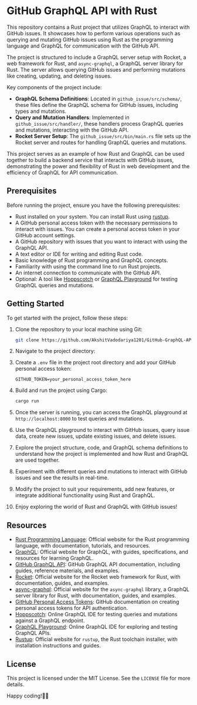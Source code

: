 # GitHub GraphQL API with Rust

This repository contains a Rust project that utilizes GraphQL to interact with GitHub issues. It showcases how to perform various operations such as querying and mutating GitHub issues using Rust as the programming language and GraphQL for communication with the GitHub API.

The project is structured to include a GraphQL server setup with Rocket, a web framework for Rust, and `async-graphql`, a GraphQL server library for Rust. The server allows querying GitHub issues and performing mutations like creating, updating, and deleting issues.

Key components of the project include:

- **GraphQL Schema Definitions**: Located in `github_issue/src/schema/`, these files define the GraphQL schema for GitHub issues, including types and mutations.
- **Query and Mutation Handlers**: Implemented in `github_issue/src/handler/`, these handlers process GraphQL queries and mutations, interacting with the GitHub API.
- **Rocket Server Setup**: The `github_issue/src/bin/main.rs` file sets up the Rocket server and routes for handling GraphQL queries and mutations.

This project serves as an example of how Rust and GraphQL can be used together to build a backend service that interacts with GitHub issues, demonstrating the power and flexibility of Rust in web development and the efficiency of GraphQL for API communication.

## Prerequisites

Before running the project, ensure you have the following prerequisites:

- Rust installed on your system. You can install Rust using [rustup](https://rustup.rs/).
- A GitHub personal access token with the necessary permissions to interact with issues. You can create a personal access token in your GitHub account settings.
- A GitHub repository with issues that you want to interact with using the GraphQL API.
- A text editor or IDE for writing and editing Rust code.
- Basic knowledge of Rust programming and GraphQL concepts.
- Familiarity with using the command line to run Rust projects.
- An internet connection to communicate with the GitHub API.
- Optional: A tool like [Hoppscotch](https://hoppscotch.io/graphql) or [GraphQL Playground](https://studio.apollographql.com/sandbox/explorer) for testing GraphQL queries and mutations.


## Getting Started

To get started with the project, follow these steps:

1. Clone the repository to your local machine using Git:

   ```bash
   git clone https://github.com/AkshitVadodariya1201/GitHub-GraphQL-APIs-with-Rust
    ```
2. Navigate to the project directory:
3. Create a `.env` file in the project root directory and add your GitHub personal access token:

   ```plaintext
   GITHUB_TOKEN=your_personal_access_token_here
   ```

4. Build and run the project using Cargo:

   ```bash
   cargo run
   ```
5. Once the server is running, you can access the GraphQL playground at `http://localhost:8000` to test queries and mutations.
6. Use the GraphQL playground to interact with GitHub issues, query issue data, create new issues, update existing issues, and delete issues.
7. Explore the project structure, code, and GraphQL schema definitions to understand how the project is implemented and how Rust and GraphQL are used together.
8. Experiment with different queries and mutations to interact with GitHub issues and see the results in real-time.
9.  Modify the project to suit your requirements, add new features, or integrate additional functionality using Rust and GraphQL.
10. Enjoy exploring the world of Rust and GraphQL with GitHub issues!

## Resources

- [Rust Programming Language](https://www.rust-lang.org/): Official website for the Rust programming language, with documentation, tutorials, and resources.
- [GraphQL](https://graphql.org/): Official website for GraphQL, with guides, specifications, and resources for learning GraphQL.
- [GitHub GraphQL API](https://docs.github.com/en/graphql): GitHub GraphQL API documentation, including guides, reference materials, and examples.
- [Rocket](https://rocket.rs/): Official website for the Rocket web framework for Rust, with documentation, guides, and examples.
- [async-graphql](https://async-graphql.github.io/async-graphql/): Official website for the `async-graphql` library, a GraphQL server library for Rust, with documentation, guides, and examples.
- [GitHub Personal Access Tokens](https://docs.github.com/en/authentication/keeping-your-account-and-data-secure/creating-a-personal-access-token): GitHub documentation on creating personal access tokens for API authentication.
- [Hoppscotch](https://hoppscotch.io/graphql): Online GraphQL IDE for testing queries and mutations against a GraphQL endpoint.
- [GraphQL Playground](https://studio.apollographql.com/sandbox/explorer): Online GraphQL IDE for exploring and testing GraphQL APIs.
- [Rustup](https://rustup.rs/): Official website for `rustup`, the Rust toolchain installer, with installation instructions and guides.

## License

This project is licensed under the MIT License. See the `LICENSE` file for more details.

Happy coding!🦀🚀